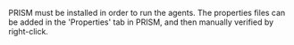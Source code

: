 PRISM must be installed in order to run the agents. The properties files can be added in the 'Properties' tab in PRISM, and then manually verified by right-click.
